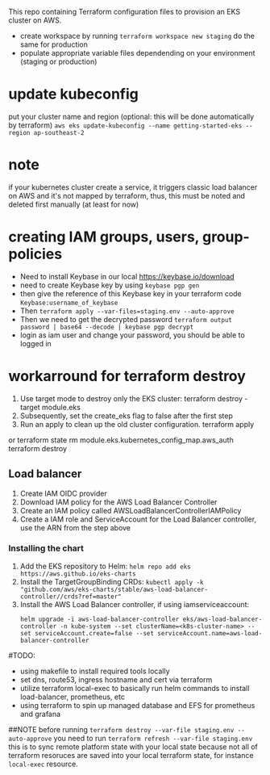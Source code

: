 This repo containing Terraform configuration files to provision an EKS cluster on AWS.

- create workspace by running `terraform workspace new staging` do the same for production
- populate appropriate variable files dependending on your environment (staging or production)

# update kubeconfig

put your cluster name and region (optional: this will be done automatically by terraform)
`aws eks update-kubeconfig --name getting-started-eks --region ap-southeast-2`

# note

if your kubernetes cluster create a service, it triggers classic load balancer on AWS and it's not mapped by terraform,
thus, this must be noted and deleted first manually (at least for now)

# creating IAM groups, users, group-policies
- Need to install Keybase in our local https://keybase.io/download
- need to create Keybase key by using `keybase pgp gen`
- then give the reference of this Keybase key in your terraform code `Keybase:username_of_keybase`
- Then `terraform apply --var-files=staging.env --auto-approve`
- Then we need to get the decrypted password `terraform output password | base64 --decode | keybase pgp decrypt`
- login as iam user and change your password, you should be able to logged in

# workarround for terraform destroy
1. Use target mode to destroy only the EKS cluster: terraform destroy -target module.eks
2. Subsequently, set the create_eks flag to false after the first step
3. Run an apply to clean up the old cluster configuration. terraform apply

or
terraform state rm module.eks.kubernetes_config_map.aws_auth
terraform destroy

## Load balancer
1. Create IAM OIDC provider
2. Download IAM policy for the AWS Load Balancer Controller
3. Create an IAM policy called AWSLoadBalancerControllerIAMPolicy
4. Create a IAM role and ServiceAccount for the Load Balancer controller, use the ARN from the step above
### Installing the chart
1. Add the EKS repository to Helm: `helm repo add eks https://aws.github.io/eks-charts`
2. Install the TargetGroupBinding CRDs: `kubectl apply -k "github.com/aws/eks-charts/stable/aws-load-balancer-controller//crds?ref=master"`
3. Install the AWS Load Balancer controller, if using iamserviceaccount: 
    ```
    helm upgrade -i aws-load-balancer-controller eks/aws-load-balancer-controller -n kube-system --set clusterName=<k8s-cluster-name> --set serviceAccount.create=false --set serviceAccount.name=aws-load-balancer-controller
    ```

#TODO:
- using makefile to install required tools locally
- set dns, route53, ingress hostname and cert via terraform
- utilize terraform local-exec to basically run helm commands to install load-balancer, prometheus, etc
- using terraform to spin up managed database and EFS for prometheus and grafana

##NOTE
before running `terraform destroy --var-file staging.env --auto-approve` you need to run `terraform refresh --var-file staging.env` this is to sync remote platform state with your local state because not all of terraform resoruces are saved into your local terraform state, for instance `local-exec` resource.